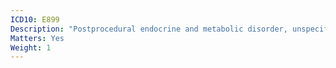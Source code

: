 ```yaml
---
ICD10: E899
Description: "Postprocedural endocrine and metabolic disorder, unspecified"
Matters: Yes
Weight: 1
---
```

